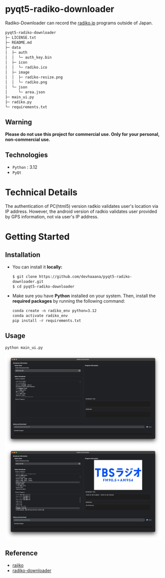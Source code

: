 # pyqt5-radiko-downloader
Radiko-Downloader can record the [radiko.jp](https://radiko.jp/) programs outside of Japan.

```console
pyqt5-radiko-downloader
├─ LICENSE.txt
├─ README.md
├─ data
│  ├─ auth
│  │  └─ auth_key.bin
│  ├─ icon
│  │  └─ radiko.ico
│  ├─ image
│  │  ├─ radiko-resize.png
│  │  └─ radiko.png
│  └─ json
│     └─ area.json
├─ main_ui.py
├─ radiko.py
└─ requirements.txt
```

## Warning
**Please do not use this project for commercial use. Only for your personal, non-commercial use.**

## Technologies
- `Python` : 3.12
- `PyQt`

# Technical Details
The authentication of PC(html5) version radkio validates user's location via IP address.
However, the android version of radkio validates user provided by GPS information, not via user's IP address.

# Getting Started
## Installation
- You can install it **locally:**
  ```console
  $ git clone https://github.com/devhaaana/pyqt5-radiko-downloader.git
  $ cd pyqt5-radiko-downloader
  ```

- Make sure you have **Python** installed on your system. Then, install the **required packages** by running the following command:
  ```console
  conda create -n radiko_env python=3.12
  conda activate radiko_env
  pip install -r requirements.txt
  ```

## Usage
```console
python main_ui.py
```

![base-ui](./sample/base-ui.png)
![test-ui](./sample/test-ui.png)

## Reference
- [rajiko](https://github.com/jackyzy823/rajiko)
- [radiko-downloader](https://github.com/devhaaana/radiko-downloader.git)
